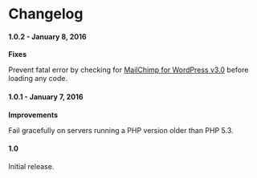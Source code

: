 # Changelog

#### 1.0.2 - January 8, 2016

**Fixes**

Prevent fatal error by checking for [MailChimp for WordPress v3.0](https://mc4wp.com/blog/the-big-three-o-release/) before loading any code.

#### 1.0.1 - January 7, 2016

**Improvements**

Fail gracefully on servers running a PHP version older than PHP 5.3.

#### 1.0

Initial release.